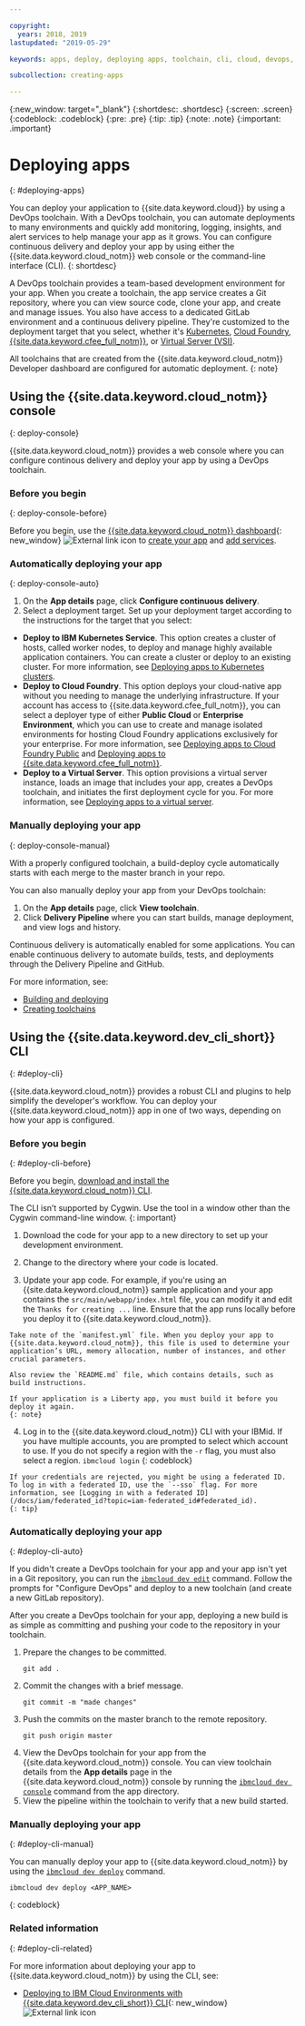 ```yaml
---

copyright:
  years: 2018, 2019
lastupdated: "2019-05-29"

keywords: apps, deploy, deploying apps, toolchain, cli, cloud, devops, deployment, git, push

subcollection: creating-apps

---
```


{:new_window: target="_blank"}
{:shortdesc: .shortdesc}
{:screen: .screen}
{:codeblock: .codeblock}
{:pre: .pre}
{:tip: .tip}
{:note: .note}
{:important: .important}

# Deploying apps
{: #deploying-apps}

You can deploy your application to {{site.data.keyword.cloud}} by using a DevOps toolchain. With a DevOps toolchain, you can automate deployments to many environments and quickly add monitoring, logging, insights, and alert services to help manage your app as it grows. You can configure continuous delivery and deploy your app by using either the {{site.data.keyword.cloud_notm}} web console or the command-line interface (CLI).
{: shortdesc}

A DevOps toolchain provides a team-based development environment for your app. When you create a toolchain, the app service creates a Git repository, where you can view source code, clone your app, and create and manage issues. You also have access to a dedicated GitLab environment and a continuous delivery pipeline. They're customized to the deployment target that you select, whether it's [Kubernetes](/docs/containers?topic=containers-getting-started), [Cloud Foundry](/docs/cloud-foundry-public?topic=cloud-foundry-public-about-cf), [{{site.data.keyword.cfee_full_notm}}](/docs/cloud-foundry?topic=cloud-foundry-about), or [Virtual Server (VSI)](/docs/vsi?topic=virtual-servers-getting-started-tutorial).

All toolchains that are created from the {{site.data.keyword.cloud_notm}} Developer dashboard are configured for automatic deployment.
{: note}

## Using the {{site.data.keyword.cloud_notm}} console
{: deploy-console}

{{site.data.keyword.cloud_notm}} provides a web console where you can configure continous delivery and deploy your app by using a DevOps toolchain.

### Before you begin
{: deploy-console-before}

Before you begin, use the [{{site.data.keyword.cloud_notm}} dashboard](https://{DomainName}){: new_window} ![External link icon](../icons/launch-glyph.svg "External link icon") to [create your app](/docs/apps?topic=creating-apps-tutorial-getting-started#create-getting-started) and [add services](/docs/apps?topic=creating-apps-tutorial-getting-started#resources-getting-started).

### Automatically deploying your app
{: deploy-console-auto}

1. On the **App details** page, click **Configure continuous delivery**.
2. Select a deployment target. Set up your deployment target according to the instructions for the target that you select:
  * **Deploy to IBM Kubernetes Service**. This option creates a cluster of hosts, called worker nodes, to deploy and manage highly available application containers. You can create a cluster or deploy to an existing cluster. For more information, see [Deploying apps to Kubernetes clusters](/docs/containers?topic=containers-app).
  * **Deploy to Cloud Foundry**. This option deploys your cloud-native app without you needing to manage the underlying infrastructure. If your account has access to {{site.data.keyword.cfee_full_notm}}, you can select a deployer type of either **Public Cloud** or **Enterprise Environment**, which you can use to create and manage isolated environments for hosting Cloud Foundry applications exclusively for your enterprise. For more information, see [Deploying apps to Cloud Foundry Public](/docs/cloud-foundry-public?topic=cloud-foundry-public-deployingapps) and [Deploying apps to {{site.data.keyword.cfee_full_notm}}](/docs/cloud-foundry?topic=cloud-foundry-deploy_apps).
  * **Deploy to a Virtual Server**. This option provisions a virtual server instance, loads an image that includes your app, creates a DevOps toolchain, and initiates the first deployment cycle for you. For more information, see [Deploying apps to a virtual server](/docs/vsi?topic=virtual-servers-deploying-to-a-virtual-server).

### Manually deploying your app
{: deploy-console-manual}

With a properly configured toolchain, a build-deploy cycle automatically starts with each merge to the master branch in your repo. 

You can also manually deploy your app from your DevOps toolchain:

1. On the **App details** page, click **View toolchain**.
2. Click **Delivery Pipeline** where you can start builds, manage deployment, and view logs and history.

Continuous delivery is automatically enabled for some applications. You can enable continuous delivery to automate builds, tests, and deployments through the Delivery Pipeline and GitHub.

For more information, see:
* [Building and deploying](/docs/services/ContinuousDelivery?topic=ContinuousDelivery-deliverypipeline_build_deploy)
* [Creating toolchains](/docs/services/ContinuousDelivery?topic=ContinuousDelivery-toolchains_getting_started)

## Using the {{site.data.keyword.dev_cli_short}} CLI
{: #deploy-cli}

{{site.data.keyword.cloud_notm}} provides a robust CLI and plugins to help simplify the developer's workflow. You can deploy your {{site.data.keyword.cloud_notm}} app in one of two ways, depending on how your app is configured.

### Before you begin
{: #deploy-cli-before}

Before you begin, [download and install the {{site.data.keyword.cloud_notm}} CLI](/docs/cli?topic=cloud-cli-ibmcloud-cli).

The CLI isn’t supported by Cygwin. Use the tool in a window other than the Cygwin command-line window.
{: important}

  1. Download the code for your app to a new directory to set up your development environment.

  2. Change to the directory where your code is located.

  3.  Update your app code. For example, if you're using an {{site.data.keyword.cloud_notm}} sample application and your app contains the `src/main/webapp/index.html` file, you can modify it and edit the `Thanks for creating ...` line. Ensure that the app runs locally before you deploy it to {{site.data.keyword.cloud_notm}}.

    Take note of the `manifest.yml` file. When you deploy your app to {{site.data.keyword.cloud_notm}}, this file is used to determine your application’s URL, memory allocation, number of instances, and other crucial parameters.

    Also review the `README.md` file, which contains details, such as build instructions.

    If your application is a Liberty app, you must build it before you deploy it again.
    {: note}

  4. Log in to the {{site.data.keyword.cloud_notm}} CLI with your IBMid. If you have multiple accounts, you are prompted to select which account to use. If you do not specify a region with the `-r` flag, you must also select a region.
    ```
    ibmcloud login
    ```
    {: codeblock}
  
    If your credentials are rejected, you might be using a federated ID. To log in with a federated ID, use the `--sso` flag. For more information, see [Logging in with a federated ID](/docs/iam/federated_id?topic=iam-federated_id#federated_id).
    {: tip}

### Automatically deploying your app
{: #deploy-cli-auto}

If you didn't create a DevOps toolchain for your app and your app isn't yet in a Git repository, you can run the [`ibmcloud dev edit`](/docs/cli/idt?topic=cloud-cli-idt-cli#edit) command. Follow the prompts for "Configure DevOps" and deploy to a new toolchain (and create a new GitLab repository).

After you create a DevOps toolchain for your app, deploying a new build is as simple as committing and pushing your code to the repository in your toolchain. 

1. Prepare the changes to be committed.
    ```
    git add .
    ```
2. Commit the changes with a brief message.
    ```
    git commit -m "made changes"
    ```
3. Push the commits on the master branch to the remote repository.
    ```
    git push origin master
    ```
4. View the DevOps toolchain for your app from the {{site.data.keyword.cloud_notm}} console. You can view toolchain details from the **App details** page in the {{site.data.keyword.cloud_notm}} console by running the [`ibmcloud dev console`](/docs/cli/idt?topic=cloud-cli-idt-cli#console) command from the app directory.
5. View the pipeline within the toolchain to verify that a new build started.

### Manually deploying your app
{: #deploy-cli-manual}

You can manually deploy your app to {{site.data.keyword.cloud_notm}} by using the [`ibmcloud dev deploy`](/docs/cli/idt?topic=cloud-cli-idt-cli#deploy) command.

  ```
  ibmcloud dev deploy <APP_NAME>
  ```
  {: codeblock}

### Related information
{: #deploy-cli-related}

For more information about deploying your app to {{site.data.keyword.cloud_notm}} by using the CLI, see:

* [Deploying to IBM Cloud Environments with {{site.data.keyword.dev_cli_short}} CLI](https://www.ibm.com/cloud/blog/deploying-to-ibm-cloud-environments-with-ibm-cloud-developer-tools-cli){: new_window} ![External link icon](../icons/launch-glyph.svg "External link icon")
